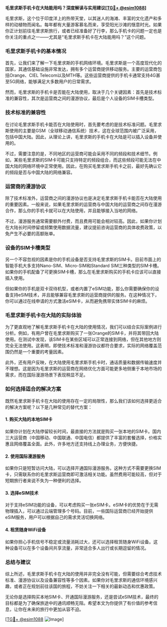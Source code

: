 **毛里求斯手机卡在大陆能用吗？深度解读与实用建议[[TG💪+ @esim1088](https://t.me/s/esim1088)]**

毛里求斯，这个位于印度洋上的热带天堂，以其迷人的海滩、丰富的文化遗产和多样的动植物而闻名。每年都有大量游客慕名而来，享受阳光沙滩的惬意时光。如果你正计划前往毛里求斯旅行，或者已经准备好了行李，那么手机卡的问题一定也是你关注的重点之一——尤其是“毛里求斯手机卡在大陆能用吗？”这个问题。

### **毛里求斯手机卡的基本情况**

首先，让我们来了解一下毛里求斯的手机网络环境。毛里求斯是一个高度现代化的国家，其通信基础设施非常发达，拥有多个运营商提供移动服务。主要的运营商包括Orange、CIEL Telecom以及MTH等。这些运营商提供的手机卡通常支持4G甚至5G网络，能够满足大多数用户的日常需求。

然而，毛里求斯的手机卡是否能在大陆使用，取决于几个关键因素：首先是技术标准的兼容性，其次是运营商之间的漫游协议，最后是个人设备的SIM卡槽类型。

### **技术标准的兼容性**

在讨论毛里求斯手机卡能否在大陆使用时，首先要考虑的是技术标准问题。毛里求斯使用的主要是GSM（全球移动通信系统）技术，这在全球范围内被广泛采用，包括中国大陆。因此，从理论上讲，毛里求斯的手机卡在大陆是可以插入设备并使用的。

不过，需要注意的是，不同地区的运营商可能会采用不同的频段和技术细节。例如，某些毛里求斯的SIM卡可能只支持特定的频段组合，而这些频段可能无法在中国大陆的网络环境中正常使用。因此，在购买毛里求斯手机卡之前，最好先确认它的频段是否与中国大陆的网络兼容。

### **运营商的漫游协议**

除了技术标准外，运营商之间的漫游协议也是决定毛里求斯手机卡能否在大陆使用的重要因素。一般来说，如果毛里求斯的运营商与中国大陆的运营商之间存在漫游合作，那么你的手机卡就可以在大陆使用，并且能够接入当地的网络。

不过，漫游服务通常需要额外付费，而且费用可能会相对较高。因此，如果你计划在大陆长时间停留或频繁使用数据流量，建议提前咨询运营商的具体收费政策，以免产生不必要的高额账单。

### **设备的SIM卡槽类型**

另一个不容忽视的因素是你的手机设备是否支持毛里求斯的SIM卡。目前市面上的智能手机大多支持Nano-SIM、Micro-SIM和Standard SIM三种类型的SIM卡槽。如果你的手机配备了可更换SIM卡槽，那么在毛里求斯购买的手机卡应该可以直接插入使用。

但如果你的手机是双卡双待机型，或者内置了eSIM功能，那么你需要确保你的设备支持eSIM技术，并且能够兼容毛里求斯的运营商提供的服务。在这种情况下，你可以通过在线申请的方式激活eSIM卡，从而避免携带实体SIM卡的麻烦。

### **毛里求斯手机卡在大陆的实际体验**

为了更直观地了解毛里求斯手机卡在大陆的使用情况，我们可以结合实际案例进行分析。例如，有用户曾在毛里求斯购买了一张Orange的SIM卡，并将其带回大陆使用。在测试中发现，该SIM卡在某些区域可以正常连接到网络，但在其他地方则完全无法使用。这表明，即使技术标准和漫游协议都符合要求，实际的网络覆盖范围仍然是一个重要的考量因素。

此外，还有用户反映，在大陆使用毛里求斯手机卡时，通话质量和数据传输速度并不理想。这是因为毛里求斯的运营商在网络优化方面可能更多地侧重于本地市场的需求，而在国际漫游场景下表现稍显不足。

### **如何选择适合的解决方案**

既然毛里求斯手机卡在大陆的使用存在一定的局限性，那么我们该如何选择更适合的解决方案呢？以下是几种常见的替代方案：

#### **1. 购买大陆的本地SIM卡**
如果你计划在大陆停留较长时间，最直接的方法就是购买一张本地的SIM卡。国内三大运营商（中国移动、中国联通、中国电信）都提供了丰富的套餐选择，价格实惠且网络覆盖全面。此外，许多地方还支持线上办理业务，方便快捷。

#### **2. 使用国际漫游服务**
如果你只是短暂访问大陆，可以选择开通国际漫游服务。这种方式不需要更换SIM卡，只需联系你的毛里求斯运营商即可激活相关功能。虽然费用可能较高，但对于短期旅行者来说不失为一种便利的选择。

#### **3. 选择eSIM技术**
对于支持eSIM功能的设备，可以考虑购买一张eSIM卡。eSIM卡的优势在于无需物理插入，可以通过云端管理多个号码。目前，一些国际运营商已经开始提供eSIM服务，用户可以根据自己的需求灵活切换网络。

#### **4. 租赁随身WiFi设备**
如果你担心手机信号不稳定或流量消耗过大，还可以选择租赁随身WiFi设备。这种设备可以在多个设备间共享流量，非常适合多人出行或长期逗留的情况。

### **总结与建议**

综上所述，毛里求斯手机卡在大陆的使用并非完全没有可能，但需要综合考虑技术标准、漫游协议以及设备兼容性等多个因素。如果你对毛里求斯的通信环境感兴趣，或者正在规划前往该国的旅程，不妨关注一下相关的最新动态和优惠政策。

无论你是选择购买本地SIM卡、开通国际漫游服务，还是尝试eSIM技术，最终的目标都是为了确保旅途中的通讯顺畅无阻。希望本文为你提供了有价值的参考信息，让你在未来的旅行中更加从容不迫。

[[TG💪+ @esim1088](https://t.me/s/esim1088) ![Image](https://i.postimg.cc/4NQfJmqS/Snipaste-2025-05-13-00-14-12.png)]